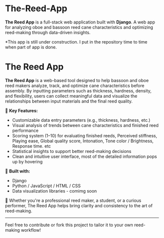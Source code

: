 # The-Reed-App
**The Reed App** is a full-stack web application built with **Django**.
A web app for analyzing oboe and bassoon reed cane characteristics and optimizing reed-making through data-driven insights.

*This app is still under construction. I put in the repository time to time when part of app is done. 

# The Reed App

**The Reed App** is a web-based tool designed to help bassoon and oboe reed makers analyze, track, and optimize cane characteristics before assembly. By inputting parameters such as thickness, hardness, density, and flexibility, users can collect meaningful data and visualize the relationships between input materials and the final reed quality.

🎯 **Key Features:**
- Customizable data entry parameters (e.g., thickness, hardness, etc.)
- Visual analysis of trends between cane characteristics and finished reed performance
- Scoring system (1–10) for evaluating finished reeds, Perceived stiffness, Playing ease, Global quality score, Intonation, Tone color / Brightness, Response time. etc
- Statistical insights to support better reed-making decisions
- Clean and intuitive user interface, most of the detailed information pops up by hovering

🔧 **Built with:**
- Django
- Python / JavaScript / HTML / CSS
- Data visualization libraries - comimg soon

🧪 Whether you're a professional reed maker, a student, or a curious performer, The Reed App helps bring clarity and consistency to the art of reed-making.

---

Feel free to contribute or fork this project to tailor it to your own reed-making workflow!
